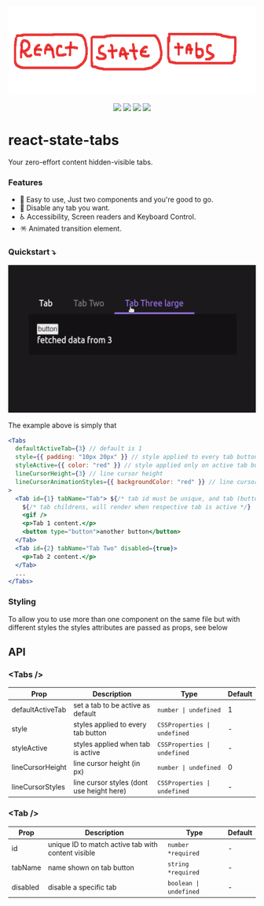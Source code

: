 
<p align="center">
  <a href="https://www.npmjs.com/package/react-state-tabs">
  </a>
    <img src="https://raw.githubusercontent.com/joaovitorzv/react-state-tabs/master/assets/logo.png" height="180">
</p>
<p align="center">
  <a href="https://github.com/joaovitorzv/react-state-tabs/actions/workflows/main.yaml">
<img src="https://github.com/joaovitorzv/react-state-tabs/actions/workflows/main.yaml/badge.svg" style="height: 19px"/></a>
  
  <a href="https://github.com/joaovitorzv/react-state-tabs/blob/master/LICENSE">
   <img src="https://img.shields.io/github/license/joaovitorzv/react-state-tabs?color=gree" /></a>
  
  <a href="https://www.npmjs.com/package/react-state-tabs">
    <img src="https://img.shields.io/npm/v/react-state-tabs?color=gree&logo=npm" /></a>
  <a href="https://reactjs.org/">
    <img src="https://img.shields.io/npm/dependency-version/react-state-tabs/peer/react" /></a>
</p>

# react-state-tabs
Your zero-effort content hidden-visible tabs.

### Features
  - 🤯 Easy to use, Just two components and you're good to go.
  - 🚫 Disable any tab you want. 
  - ♿ Accessibility, Screen readers and Keyboard Control.
  - 🪅 Animated transition element.

### Quickstart ⤵️
  <img height="300" src="https://raw.githubusercontent.com/joaovitorzv/react-state-tabs/master/assets/example.gif" />
  
The example above is simply that
```jsx
<Tabs
  defaultActiveTab={3} // default is 1
  style={{ padding: "10px 20px" }} // style applied to every tab button
  styleActive={{ color: "red" }} // style applied only on active tab button
  lineCursorHeight={3} // line cursor height
  lineCursorAnimationStyles={{ backgroundColor: "red" }} // line cursor styles
>
  <Tab id={1} tabName="Tab"> ${/* tab id must be unique, and tab (button) name */}
    ${/* tab childrens, will render when respective tab is active */}
    <gif /> 
    <p>Tab 1 content.</p>
    <button type="button">another button</button>
  </Tab>
  <Tab id={2} tabName="Tab Two" disabled={true}>
    <p>Tab 2 content.</p>
  </Tab>
  ...
</Tabs>
```

### Styling
To allow you to use more than one component on the same file but with different styles the styles attributes are passed as props, see below

## API
### &lt;Tabs /&gt;

| Prop               | Description                                        | Type                                         | Default          |
| ------------------ | -------------------------------------------------- | -------------------------------------------- | ---------------- |
| defaultActiveTab   | set a tab to be active as default                  | `number \| undefined`                        | 1                |
| style              | styles applied to every tab button                 | `CSSProperties \| undefined`                 | -                |
| styleActive        | styles applied when tab is active                  | `CSSProperties \| undefined`                 | -                |
| lineCursorHeight   | line cursor height (in px)                         | `number \| undefined`                        | 0                |
| lineCursorStyles   | line cursor styles (dont use height here)          | `CSSProperties \| undefined`                 | -                |

### &lt;Tab /&gt;

| Prop               | Description                                        | Type                                         | Default          |
| ------------------ | -------------------------------------------------- | -------------------------------------------- | ---------------- |
| id                 | unique ID to match active tab with content visible | `number *required`                           | -                |
| tabName            | name shown on tab button                           | `string *required`                           | -                |
| disabled           | disable a specific tab                             | `boolean \| undefined`                       | -                |

